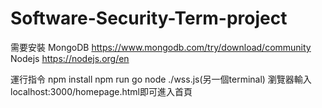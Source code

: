 # Software-Security-Term-project
需要安裝
MongoDB
https://www.mongodb.com/try/download/community
Nodejs
https://nodejs.org/en

運行指令
npm install
npm run go
node ./wss.js(另一個terminal)
瀏覽器輸入localhost:3000/homepage.html即可進入首頁
